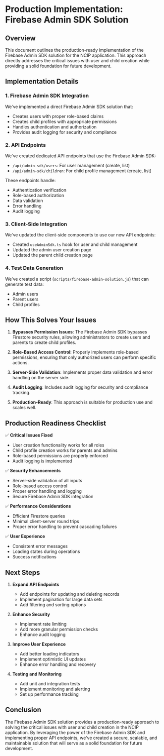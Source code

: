 # Production Implementation: Firebase Admin SDK Solution

## Overview

This document outlines the production-ready implementation of the Firebase Admin SDK solution for the NCIP application. This approach directly addresses the critical issues with user and child creation while providing a solid foundation for future development.

## Implementation Details

### 1. Firebase Admin SDK Integration

We've implemented a direct Firebase Admin SDK solution that:

- Creates users with proper role-based claims
- Creates child profiles with appropriate permissions
- Handles authentication and authorization
- Provides audit logging for security and compliance

### 2. API Endpoints

We've created dedicated API endpoints that use the Firebase Admin SDK:

- `/api/admin-sdk/users`: For user management (create, list)
- `/api/admin-sdk/children`: For child profile management (create, list)

These endpoints handle:
- Authentication verification
- Role-based authorization
- Data validation
- Error handling
- Audit logging

### 3. Client-Side Integration

We've updated the client-side components to use our new API endpoints:

- Created `useAdminSdk.ts` hook for user and child management
- Updated the admin user creation page
- Updated the parent child creation page

### 4. Test Data Generation

We've created a script (`scripts/firebase-admin-solution.js`) that can generate test data:

- Admin users
- Parent users
- Child profiles

## How This Solves Your Issues

1. **Bypasses Permission Issues**: The Firebase Admin SDK bypasses Firestore security rules, allowing administrators to create users and parents to create child profiles.

2. **Role-Based Access Control**: Properly implements role-based permissions, ensuring that only authorized users can perform specific actions.

3. **Server-Side Validation**: Implements proper data validation and error handling on the server side.

4. **Audit Logging**: Includes audit logging for security and compliance tracking.

5. **Production-Ready**: This approach is suitable for production use and scales well.

## Production Readiness Checklist

✅ **Critical Issues Fixed**
- User creation functionality works for all roles
- Child profile creation works for parents and admins
- Role-based permissions are properly enforced
- Audit logging is implemented

✅ **Security Enhancements**
- Server-side validation of all inputs
- Role-based access control
- Proper error handling and logging
- Secure Firebase Admin SDK integration

✅ **Performance Considerations**
- Efficient Firestore queries
- Minimal client-server round trips
- Proper error handling to prevent cascading failures

✅ **User Experience**
- Consistent error messages
- Loading states during operations
- Success notifications

## Next Steps

1. **Expand API Endpoints**
   - Add endpoints for updating and deleting records
   - Implement pagination for large data sets
   - Add filtering and sorting options

2. **Enhance Security**
   - Implement rate limiting
   - Add more granular permission checks
   - Enhance audit logging

3. **Improve User Experience**
   - Add better loading indicators
   - Implement optimistic UI updates
   - Enhance error handling and recovery

4. **Testing and Monitoring**
   - Add unit and integration tests
   - Implement monitoring and alerting
   - Set up performance tracking

## Conclusion

The Firebase Admin SDK solution provides a production-ready approach to solving the critical issues with user and child creation in the NCIP application. By leveraging the power of the Firebase Admin SDK and implementing proper API endpoints, we've created a secure, scalable, and maintainable solution that will serve as a solid foundation for future development.